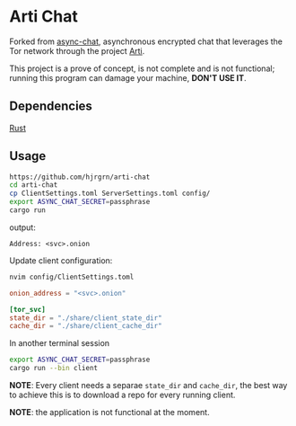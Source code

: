 # Arti Chat

Forked from [async-chat](https://github.com/hjrgrn/async-chat), asynchronous encrypted chat that leverages the Tor network through the project [Arti](https://gitlab.torproject.org/tpo/core/arti).

This project is a prove of concept, is not complete and is not functional; running this program can damage your machine, **DON'T USE IT**.


## Dependencies

[Rust](https://www.rust-lang.org/learn/get-started)


## Usage

```bash
https://github.com/hjrgrn/arti-chat
cd arti-chat
cp ClientSettings.toml ServerSettings.toml config/
export ASYNC_CHAT_SECRET=passphrase
cargo run
```

output:

```text
Address: <svc>.onion
```

Update client configuration:

```bash
nvim config/ClientSettings.toml
```

```toml
onion_address = "<svc>.onion"

[tor_svc]
state_dir = "./share/client_state_dir"
cache_dir = "./share/client_cache_dir"
```

In another terminal session

```bash
export ASYNC_CHAT_SECRET=passphrase
cargo run --bin client
```

**NOTE**: Every client needs a separae `state_dir` and `cache_dir`, the best way to achieve this is to download a repo for every running client.

**NOTE**: the application is not functional at the moment.
